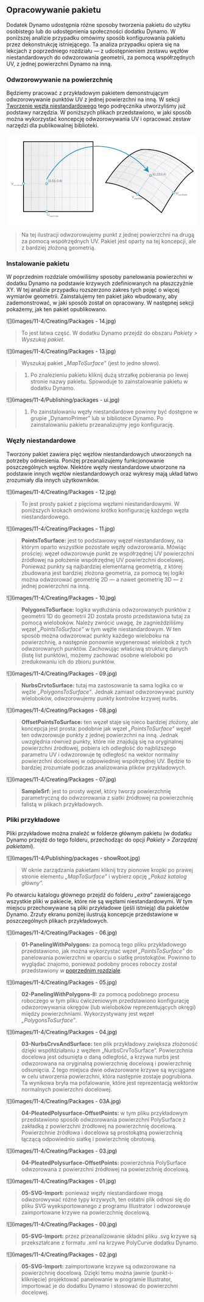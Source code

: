 

## Opracowywanie pakietu

Dodatek Dynamo udostępnia różne sposoby tworzenia pakietu do użytku osobistego lub do udostępnienia społeczności dodatku Dynamo. W poniższej analizie przypadku omówimy sposób konfigurowania pakietu przez dekonstrukcję istniejącego. Ta analiza przypadku opiera się na lekcjach z poprzedniego rozdziału — z udostępnieniem zestawu węzłów niestandardowych do odwzorowania geometrii, za pomocą współrzędnych UV, z jednej powierzchni Dynamo na inną.

### Odwzorowywanie na powierzchnię

Będziemy pracować z przykładowym pakietem demonstrującym odwzorowywanie punktów UV z jednej powierzchni na inną. W sekcji [Tworzenie węzła niestandardowego](../10_Custom-Nodes/10-2_Creating.md) tego podręcznika utworzyliśmy już podstawy narzędzia. W poniższych plikach przedstawiono, w jaki sposób można wykorzystać koncepcję odwzorowywania UV i opracować zestaw narzędzi dla publikowalnej biblioteki.

![](images/11-4/uvMap.jpg)

> Na tej ilustracji odwzorowujemy punkt z jednej powierzchni na drugą za pomocą współrzędnych UV. Pakiet jest oparty na tej koncepcji, ale z bardziej złożoną geometrią.

### Instalowanie pakietu

W poprzednim rozdziale omówiliśmy sposoby panelowania powierzchni w dodatku Dynamo na podstawie krzywych zdefiniowanych na płaszczyźnie XY. W tej analizie przypadku rozszerzono zakres tych pojęć o więcej wymiarów geometrii. Zainstalujemy ten pakiet jako wbudowany, aby zademonstrować, w jaki sposób został on opracowany. W następnej sekcji pokażemy, jak ten pakiet opublikowano.

![](images/11-4/Creating/Packages - 14.jpg)

> To jest łatwa część. W dodatku Dynamo przejdź do obszaru *Pakiety > Wyszukaj pakiet*.

![](images/11-4/Creating/Packages - 13.jpg)

> Wyszukaj pakiet *„MapToSurface”* (jest to jedno słowo).

> 1. Po znalezieniu pakietu kliknij dużą strzałkę pobierania po lewej stronie nazwy pakietu. Spowoduje to zainstalowanie pakietu w dodatku Dynamo.

![](images/11-4/Publishing/packages - ui.jpg)

> 1. Po zainstalowaniu węzły niestandardowe powinny być dostępne w grupie „DynamoPrimer” lub w bibliotece Dynamo. Po zainstalowaniu pakietu przeanalizujmy jego konfigurację.

### Węzły niestandardowe

Tworzony pakiet zawiera pięć węzłów niestandardowych utworzonych na potrzeby odniesienia. Poniżej przeanalizujemy funkcjonowanie poszczególnych węzłów. Niektóre węzły niestandardowe utworzone na podstawie innych węzłów niestandardowych oraz wykresy mają układ łatwo zrozumiały dla innych użytkowników.

![](images/11-4/Creating/Packages - 12.jpg)

> To jest prosty pakiet z pięcioma węzłami niestandardowymi. W poniższych krokach omówiono krótko konfigurację każdego węzła niestandardowego.

![](images/11-4/Creating/Packages - 11.jpg)

> **PointsToSurface:** jest to podstawowy węzeł niestandardowy, na którym oparto wszystkie pozostałe węzły odwzorowania. Mówiąc prościej: węzeł odwzorowuje punkt ze współrzędnej UV powierzchni źródłowej na położenie współrzędnej UV powierzchni docelowej. Ponieważ punkty są najbardziej elementarną geometrią, z której zbudowana jest bardziej złożona geometria, za pomocą tej logiki można odwzorować geometrię 2D — a nawet geometrię 3D — z jednej powierzchni na inną.

![](images/11-4/Creating/Packages - 10.jpg)

> **PolygonsToSurface:** logika wydłużania odwzorowanych punktów z geometrii 1D do geometrii 2D została prosto przedstawiona tutaj za pomocą wieloboków. Należy zwrócić uwagę, że zagnieździliśmy węzeł *„PointsToSurface”* w tym węźle niestandardowym. W ten sposób można odwzorować punkty każdego wieloboku na powierzchnię, a następnie ponownie wygenerować wielobok z tych odwzorowanych punktów. Zachowując właściwą strukturę danych (listę list punktów), możemy zachować osobne wieloboki po zredukowaniu ich do zbioru punktów.

![](images/11-4/Creating/Packages - 09.jpg)

> **NurbsCrvtoSurface:** tutaj ma zastosowanie ta sama logika co w węźle *„PolygonsToSurface”*. Jednak zamiast odwzorowywać punkty wieloboków, odwzorowujemy punkty kontrolne krzywej nurbs.

![](images/11-4/Creating/Packages - 08.jpg)

> **OffsetPointsToSurface:** ten węzeł staje się nieco bardziej złożony, ale koncepcja jest prosta: podobnie jak węzeł *„PointsToSurface”* węzeł ten odwzorowuje punkty z jednej powierzchni na inną. Jednak uwzględnia również punkty, które nie znajdują się na oryginalnej powierzchni źródłowej, pobiera ich odległość do najbliższego parametru UV i odwzorowuje tę odległość na wektor normalny powierzchni docelowej w odpowiedniej współrzędnej UV. Będzie to bardziej zrozumiałe podczas analizowania plików przykładowych.

![](images/11-4/Creating/Packages - 07.jpg)

> **SampleSrf:** jest to prosty węzeł, który tworzy powierzchnię parametryczną do odwzorowania z siatki źródłowej na powierzchnię falistą w plikach przykładowych.

### Pliki przykładowe

Pliki przykładowe można znaleźć w folderze głównym pakietu (w dodatku Dynamo przejdź do tego folderu, przechodząc do opcji *Pakiety > Zarządzaj pakietami*).

![](images/11-4/Publishing/packages - showRoot.jpg)

> W oknie zarządzania pakietami kliknij trzy pionowe kropki po prawej stronie elementu *„MapToSurface”* i wybierz opcję *„Pokaż katalog główny”.*

Po otwarciu katalogu głównego przejdź do folderu *„extra”* zawierającego wszystkie pliki w pakiecie, które nie są węzłami niestandardowymi. W tym miejscu przechowywane są pliki przykładowe (jeśli istnieją) dla pakietów Dynamo. Zrzuty ekranu poniżej ilustrują koncepcje przedstawione w poszczególnych plikach przykładowych.

![](images/11-4/Creating/Packages - 06.jpg)

> **01-PanelingWithPolygons:** za pomocą tego pliku przykładowego przedstawiono, jak można wykorzystać węzeł *„PointsToSurface”* do panelowania powierzchni w oparciu o siatkę prostokątów. Powinno to wyglądać znajomo, ponieważ podobny proces roboczy został przedstawiony w [poprzednim rozdziale](../10_Custom-Nodes/10-2_Creating.md).

![](images/11-4/Creating/Packages - 05.jpg)

> **02-PanelingWithPolygons-II:** za pomocą podobnego procesu roboczego w tym pliku ćwiczeniowym przedstawiono konfigurację odwzorowywania okręgów (lub wieloboków reprezentujących okręgi) między powierzchniami. Wykorzystywany jest węzeł *„PolygonsToSurface”*.

![](images/11-4/Creating/Packages - 04.jpg)

> **03-NurbsCrvsAndSurface:** ten plik przykładowy zwiększa złożoność dzięki współdziałaniu z węzłem „NurbsCrvToSurface”. Powierzchnia docelowa jest odsunięta o daną odległość, a krzywa nurbs jest odwzorowana na oryginalną powierzchnię docelową i powierzchnię odsunięcia. Z tego miejsca dwie odwzorowane krzywe są wyciągane w celu utworzenia powierzchni, która następnie zostaje pogrubiona. Ta wynikowa bryła ma pofalowanie, które jest reprezentacją wektorów normalnych powierzchni docelowej.

![](images/11-4/Creating/Packages - 03A.jpg)

> **04-PleatedPolysurface-OffsetPoints:** w tym pliku przykładowym przedstawiono sposób odwzorowania powierzchni PolySurface z zakładką z powierzchni źródłowej na powierzchnię docelową. Powierzchnie źródłowa i docelowa są prostokątną powierzchnią łączącą odpowiednio siatkę i powierzchnię obrotową.

![](images/11-4/Creating/Packages - 03.jpg)

> **04-PleatedPolysurface-OffsetPoints:** powierzchnia PolySurface odwzorowana z powierzchni źródłowej na powierzchnię docelową.

![](images/11-4/Creating/Packages - 01.jpg)

> **05-SVG-Import:** ponieważ węzły niestandardowe mogą odwzorowywać różne typy krzywych, ten ostatni plik odnosi się do pliku SVG wyeksportowanego z programu Illustrator i odwzorowuje zaimportowane krzywe na powierzchnię docelową.

![](images/11-4/Creating/Packages - 00.jpg)

> **05-SVG-Import:** przez przeanalizowanie składni pliku .svg krzywe są przekształcane z formatu .xml na krzywe PolyCurve dodatku Dynamo.

![](images/11-4/Creating/Packages - 02.jpg)

> **05-SVG-Import:** zaimportowane krzywe są odwzorowane na powierzchnię docelową. Dzięki temu można jawnie (punkt-i-kliknięcie) projektować panelowanie w programie Illustrator, importować je do dodatku Dynamo i stosować do powierzchni docelowej.

